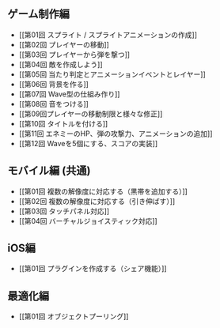 ## ゲーム制作編

* [[第01回 スプライト / スプライトアニメーションの作成]]
* [[第02回 プレイヤーの移動]]
* [[第03回 プレイヤーから弾を撃つ]]
* [[第04回 敵を作成しよう]]
* [[第05回 当たり判定とアニメーションイベントとレイヤー]]
* [[第06回 背景を作る]]
* [[第07回 Wave型の仕組み作り]]
* [[第08回 音をつける]]
* [[第09回プレイヤーの移動制限と様々な修正]]
* [[第10回 タイトルを付ける]]
* [[第11回 エネミーのHP、弾の攻撃力、アニメーションの追加]]
* [[第12回 Waveを5個にする、スコアの実装]]

## モバイル編 (共通)

* [[第01回 複数の解像度に対応する（黒帯を追加する）]]
* [[第02回 複数の解像度に対応する（引き伸ばす）]]
* [[第03回 タッチパネル対応]]
* [[第04回 バーチャルジョイスティック対応]]

## iOS編

* [[第01回 プラグインを作成する（シェア機能）]]

## 最適化編

* [[第01回 オブジェクトプーリング]]
